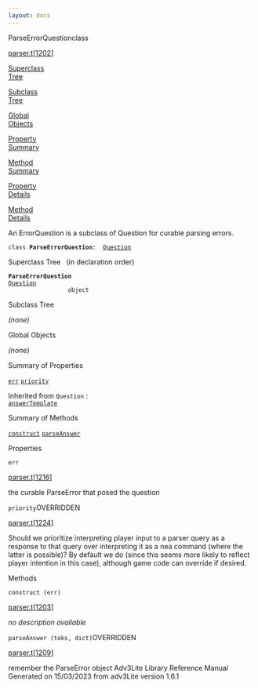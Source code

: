 ```yaml
---
layout: docs
---
```

<span class="title">ParseErrorQuestion</span><span class="type">class</span>

[parser.t](../file/parser.t.html)\[[1202](../source/parser.t.html#1202)\]

[Superclass  
Tree](#_SuperClassTree_)

[Subclass  
Tree](#_SubClassTree_)

[Global  
Objects](#_ObjectSummary_)

[Property  
Summary](#_PropSummary_)

[Method  
Summary](#_MethodSummary_)

[Property  
Details](#_Properties_)

[Method  
Details](#_Methods_)



An ErrorQuestion is a subclass of Question for curable parsing errors.

`class `**`ParseErrorQuestion`**` :   `[`Question`](../object/Question.html)



<span id="_SuperClassTree_"></span>



<span class="hdln">Superclass Tree</span>   (in declaration order)



**`ParseErrorQuestion`**  
[`Question`](../object/Question.html)  
`                 object`  
<span id="_SubClassTree_"></span>



<span class="hdln">Subclass Tree</span>  



*(none)* <span id="_ObjectSummary_"></span>



<span class="hdln">Global Objects</span>  



*(none)* <span id="_PropSummary_"></span>



<span class="hdln">Summary of Properties</span>  



[`err`](#err) [`priority`](#priority)

Inherited from `Question` :  
[`answerTemplate`](../object/Question.html#answerTemplate)

<span id="_MethodSummary_"></span>



<span class="hdln">Summary of Methods</span>  



[`construct`](#construct) [`parseAnswer`](#parseAnswer)



<span id="_Properties_"></span>



<span class="hdln">Properties</span>  



<span id="err"></span>

`err`

[parser.t](../file/parser.t.html)\[[1216](../source/parser.t.html#1216)\]



the curable ParseError that posed the question



<span id="priority"></span>

`priority`<span class="rem">OVERRIDDEN</span>

[parser.t](../file/parser.t.html)\[[1224](../source/parser.t.html#1224)\]



Should we prioritize interpreting player input to a parser query as a
response to that query over interpreting it as a nea command (where the
latter is possible)? By default we do (since this seems more likely to
reflect player intention in this case), although game code can override
if desired.



<span id="_Methods_"></span>



<span class="hdln">Methods</span>  



<span id="construct"></span>

`construct (err)`

[parser.t](../file/parser.t.html)\[[1203](../source/parser.t.html#1203)\]



*no description available*



<span id="parseAnswer"></span>

`parseAnswer (toks, dict)`<span class="rem">OVERRIDDEN</span>

[parser.t](../file/parser.t.html)\[[1209](../source/parser.t.html#1209)\]



remember the ParseError object
Adv3Lite Library Reference Manual  
Generated on 15/03/2023 from adv3Lite version 1.6.1


